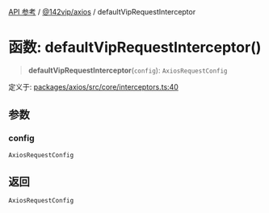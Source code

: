 [API 参考](../wiki/Home) / [@142vip/axios](../wiki/@142vip.axios) / defaultVipRequestInterceptor

# 函数: defaultVipRequestInterceptor()

> **defaultVipRequestInterceptor**(`config`): `AxiosRequestConfig`

定义于: [packages/axios/src/core/interceptors.ts:40](https://github.com/142vip/core-x/blob/25cf658819688f02293d600e7003b5877a2f9489/packages/axios/src/core/interceptors.ts#L40)

## 参数

### config

`AxiosRequestConfig`

## 返回

`AxiosRequestConfig`
